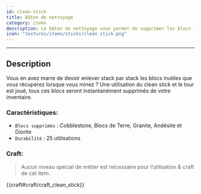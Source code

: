 ```yaml
---
id: clean-stick
title: Bâton de nettoyage
category: items
description: Le bâton de nettoyage vous permet de supprimer les blocs inutiles de votre inventaire !
icon: "textures/items/sticks/clean_stick.png"
---
```

___
## Description

Vous en avez marre de devoir enlever stack par stack les blocs inutiles que vous récupérez lorsque vous minez ? 
Une utilisation du clean stick et le tour est joué, tous ces blocs seront instantanément supprimés de votre inventaire.

### Caractéristiques:

* ``Blocs supprimés`` : Cobblestone, Blocs de Terre, Granite, Andésite et Diorite
* ``Durabilité`` : 25 utilisations
    
### Craft: 

> Aucun niveau spécial de métier est nécessaire pour l’utilisation & craft de cet item.  

{{craft#craft/craft_clean_stick}}
